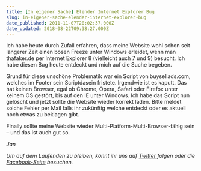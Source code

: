 ```yaml
---
title: [In eigener Sache] Elender Internet Explorer Bug
slug: in-eigener-sache-elender-internet-explorer-bug
date_published: 2011-11-07T20:02:37.000Z
date_updated: 2018-08-22T09:38:27.000Z
---
```


Ich habe heute durch Zufall erfahren, dass meine Website wohl schon seit längerer Zeit einen bösen Freeze unter Windows erleidet, wenn man thafaker.de per Internet Explorer 8 (vielleicht auch 7 und 9) besucht. Ich habe diesen Bug heute entdeckt und mich auf die Suche begeben.

Grund für diese unschöne Problematik war ein Script von buysellads.com, welches im Footer sein Scriptdasein fristete. Irgendwie ist es kaputt. Das hat keinen Browser, egal ob Chrome, Opera, Safari oder Firefox unter keinem OS gestört, bis auf den IE unter Windows. Ich habe das Script nun gelöscht und jetzt sollte die Website wieder korrekt laden. Bitte meldet solche Fehler per Mail falls ihr zukünftig welche entdeckt oder es aktuell noch etwas zu beklagen gibt.

Finally sollte meine Website wieder Multi-Platform-Multi-Browser-fähig sein – und das ist auch gut so.

*Jan*

*Um auf dem Laufenden zu bleiben, könnt ihr uns auf [Twitter](http://twitter.com/#%21/thafakerde) folgen oder die [Facebook-Seite](http://de-de.facebook.com/pages/thafaker-auf-Beton/154600141278763) besuchen.*
